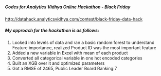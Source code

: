##### Codes for Analytics Vidhya Online Hackathon - Black Friday
http://datahack.analyticsvidhya.com/contest/black-friday-data-hack

##### My approach for the hackathon is as follows:
1. Looked into levels of data and ran a basic random forest to understand Feature importance, realized Product ID was the most important feature
2. Added a new variable in Excel with mean of each product
3. Converted all categorical variable in one hot encoded categories
4. Built an XGB over it and optimized parameters
5. Got a RMSE of 2465, Public Leader Board Ranking 7
